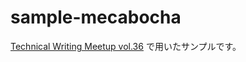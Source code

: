 # sample-mecabocha

[Technical Writing Meetup vol.36](https://tw-meetup.connpass.com/event/330008/) で用いたサンプルです。
